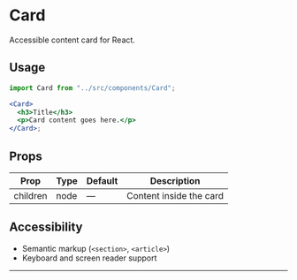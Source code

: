 # Card

Accessible content card for React.

## Usage

```jsx
import Card from "../src/components/Card";

<Card>
  <h3>Title</h3>
  <p>Card content goes here.</p>
</Card>;
```

## Props

| Prop     | Type | Default | Description             |
| -------- | ---- | ------- | ----------------------- |
| children | node | —       | Content inside the card |

## Accessibility

- Semantic markup (`<section>`, `<article>`)
- Keyboard and screen reader support

---
